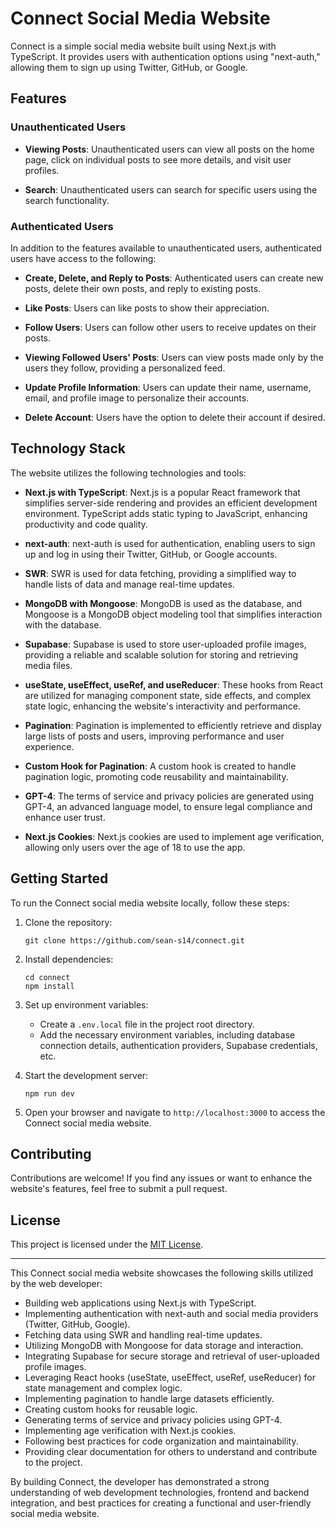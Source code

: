 # Connect Social Media Website

Connect is a simple social media website built using Next.js with TypeScript. It provides users with authentication options using "next-auth," allowing them to sign up using Twitter, GitHub, or Google.

## Features

### Unauthenticated Users

- **Viewing Posts**: Unauthenticated users can view all posts on the home page, click on individual posts to see more details, and visit user profiles.

- **Search**: Unauthenticated users can search for specific users using the search functionality.

### Authenticated Users

In addition to the features available to unauthenticated users, authenticated users have access to the following:

- **Create, Delete, and Reply to Posts**: Authenticated users can create new posts, delete their own posts, and reply to existing posts.

- **Like Posts**: Users can like posts to show their appreciation.

- **Follow Users**: Users can follow other users to receive updates on their posts.

- **Viewing Followed Users' Posts**: Users can view posts made only by the users they follow, providing a personalized feed.

- **Update Profile Information**: Users can update their name, username, email, and profile image to personalize their accounts.

- **Delete Account**: Users have the option to delete their account if desired.

## Technology Stack

The website utilizes the following technologies and tools:

- **Next.js with TypeScript**: Next.js is a popular React framework that simplifies server-side rendering and provides an efficient development environment. TypeScript adds static typing to JavaScript, enhancing productivity and code quality.

- **next-auth**: next-auth is used for authentication, enabling users to sign up and log in using their Twitter, GitHub, or Google accounts.

- **SWR**: SWR is used for data fetching, providing a simplified way to handle lists of data and manage real-time updates.

- **MongoDB with Mongoose**: MongoDB is used as the database, and Mongoose is a MongoDB object modeling tool that simplifies interaction with the database.

- **Supabase**: Supabase is used to store user-uploaded profile images, providing a reliable and scalable solution for storing and retrieving media files.

- **useState, useEffect, useRef, and useReducer**: These hooks from React are utilized for managing component state, side effects, and complex state logic, enhancing the website's interactivity and performance.

- **Pagination**: Pagination is implemented to efficiently retrieve and display large lists of posts and users, improving performance and user experience.

- **Custom Hook for Pagination**: A custom hook is created to handle pagination logic, promoting code reusability and maintainability.

- **GPT-4**: The terms of service and privacy policies are generated using GPT-4, an advanced language model, to ensure legal compliance and enhance user trust.

- **Next.js Cookies**: Next.js cookies are used to implement age verification, allowing only users over the age of 18 to use the app.

## Getting Started

To run the Connect social media website locally, follow these steps:

1. Clone the repository:

   ```
   git clone https://github.com/sean-s14/connect.git
   ```

2. Install dependencies:

   ```
   cd connect
   npm install
   ```

3. Set up environment variables:

   - Create a `.env.local` file in the project root directory.
   - Add the necessary environment variables, including database connection details, authentication providers, Supabase credentials, etc.

4. Start the development server:

   ```
   npm run dev
   ```

5. Open your browser and navigate to `http://localhost:3000` to access the Connect social media website.

## Contributing

Contributions are welcome! If you find any issues or want to enhance the website's features, feel free to submit a pull request.

## License

This project is licensed under the [MIT License](LICENSE).

---

This Connect social media website showcases the following skills utilized by the web developer:

- Building web applications using Next.js with TypeScript.
- Implementing authentication with next-auth and social media providers (Twitter, GitHub, Google).
- Fetching data using SWR and handling real-time updates.
- Utilizing MongoDB with Mongoose for data storage and interaction.
- Integrating Supabase for secure storage and retrieval of user-uploaded profile images.
- Leveraging React hooks (useState, useEffect, useRef, useReducer) for state management and complex logic.
- Implementing pagination to handle large datasets efficiently.
- Creating custom hooks for reusable logic.
- Generating terms of service and privacy policies using GPT-4.
- Implementing age verification with Next.js cookies.
- Following best practices for code organization and maintainability.
- Providing clear documentation for others to understand and contribute to the project.

By building Connect, the developer has demonstrated a strong understanding of web development technologies, frontend and backend integration, and best practices for creating a functional and user-friendly social media website.
